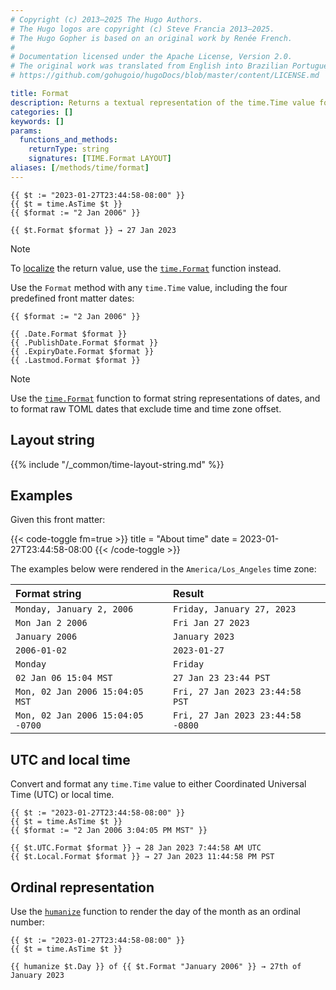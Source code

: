 ```yaml
---
# Copyright (c) 2013–2025 The Hugo Authors.
# The Hugo logos are copyright (c) Steve Francia 2013–2025.
# The Hugo Gopher is based on an original work by Renée French.
#
# Documentation licensed under the Apache License, Version 2.0.
# The original work was translated from English into Brazilian Portuguese.
# https://github.com/gohugoio/hugoDocs/blob/master/content/LICENSE.md

title: Format
description: Returns a textual representation of the time.Time value formatted according to the layout string.
categories: []
keywords: []
params:
  functions_and_methods:
    returnType: string
    signatures: [TIME.Format LAYOUT]
aliases: [/methods/time/format]
---
```


```go-template
{{ $t := "2023-01-27T23:44:58-08:00" }}
{{ $t = time.AsTime $t }}
{{ $format := "2 Jan 2006" }}

{{ $t.Format $format }} → 27 Jan 2023
```

> [!note]
> To [localize](g) the return value, use the [`time.Format`] function instead.

Use the `Format` method with any `time.Time` value, including the four predefined front matter dates:

```go-html-template
{{ $format := "2 Jan 2006" }}

{{ .Date.Format $format }}
{{ .PublishDate.Format $format }}
{{ .ExpiryDate.Format $format }}
{{ .Lastmod.Format $format }}
```

> [!note]
> Use the [`time.Format`] function to format string representations of dates, and to format raw TOML dates that exclude time and time zone offset.

## Layout string

{{% include "/_common/time-layout-string.md" %}}

## Examples

Given this front matter:

{{< code-toggle fm=true >}}
title = "About time"
date = 2023-01-27T23:44:58-08:00
{{< /code-toggle >}}

The examples below were rendered in the `America/Los_Angeles` time zone:

Format string|Result
:--|:--
`Monday, January 2, 2006`|`Friday, January 27, 2023`
`Mon Jan 2 2006`|`Fri Jan 27 2023`
`January 2006`|`January 2023`
`2006-01-02`|`2023-01-27`
`Monday`|`Friday`
`02 Jan 06 15:04 MST`|`27 Jan 23 23:44 PST`
`Mon, 02 Jan 2006 15:04:05 MST`|`Fri, 27 Jan 2023 23:44:58 PST`
`Mon, 02 Jan 2006 15:04:05 -0700`|`Fri, 27 Jan 2023 23:44:58 -0800`

## UTC and local time

Convert and format any `time.Time` value to either Coordinated Universal Time (UTC) or local time.

```go-html-template
{{ $t := "2023-01-27T23:44:58-08:00" }}
{{ $t = time.AsTime $t }}
{{ $format := "2 Jan 2006 3:04:05 PM MST" }}

{{ $t.UTC.Format $format }} → 28 Jan 2023 7:44:58 AM UTC
{{ $t.Local.Format $format }} → 27 Jan 2023 11:44:58 PM PST
```

## Ordinal representation

Use the [`humanize`](/functions/inflect/humanize) function to render the day of the month as an ordinal number:

```go-html-template
{{ $t := "2023-01-27T23:44:58-08:00" }}
{{ $t = time.AsTime $t }}

{{ humanize $t.Day }} of {{ $t.Format "January 2006" }} → 27th of January 2023
```

[`time.Format`]: /functions/time/format/
